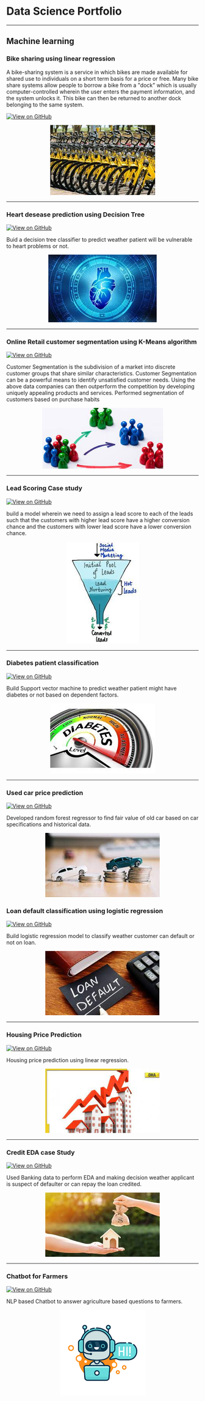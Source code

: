 # Data Science Portfolio
---
## Machine learning

### Bike sharing using linear regression

A bike-sharing system is a service in which bikes are made available for shared use to individuals on a short term basis for a price or free. Many bike share systems allow people to borrow a bike from a "dock" which is usually computer-controlled wherein the user enters the payment information, and the system unlocks it. This bike can then be returned to another dock belonging to the same system.

[![View on GitHub](https://img.shields.io/badge/GitHub-View_on_GitHub-blue?logo=GitHub)](https://github.com/maheshkankar/DataScience-Projects/tree/main/Bike_sharing)

<center><img src="assets/img/Bike.jpg"/></center>

---
### Heart desease prediction using Decision Tree

[![View on GitHub](https://img.shields.io/badge/GitHub-View_on_GitHub-blue?logo=GitHub)](https://github.com/maheshkankar/DataScience-Projects/tree/main/Heart_disease)

Buid a decision tree classifier to predict weather patient will be vulnerable to heart problems or not.

<center><img src="assets/img/heartjpg.jpg"/></center>

---
### Online Retail customer segmentation using K-Means algorithm

[![View on GitHub](https://img.shields.io/badge/GitHub-View_on_GitHub-blue?logo=GitHub)](https://github.com/maheshkankar/DataScience-Projects/tree/main/Online_retail_segmentation)

Customer Segmentation is the subdivision of a market into discrete customer groups that share similar characteristics. Customer Segmentation can be a powerful means to identify unsatisfied customer needs. Using the above data companies can then outperform the competition by developing uniquely appealing products and services.
Performed segmentation of customers based on purchase habits

<center><img src="assets/img/retail.jpg"/></center>

---
### Lead Scoring Case study

[![View on GitHub](https://img.shields.io/badge/GitHub-View_on_GitHub-blue?logo=GitHub)](https://github.com/maheshkankar/DataScience-Projects)

build a model wherein we need to assign a lead score to each of the leads such that the customers with higher lead score have a higher conversion chance and the customers with lower lead score have a lower conversion chance.
<center><img src="assets/img/lead.jpg"/></center>

---
### Diabetes patient classification

[![View on GitHub](https://img.shields.io/badge/GitHub-View_on_GitHub-blue?logo=GitHub)](https://github.com/maheshkankar/DataScience-Projects/tree/main/Dibetes_prediction)

Build Support vector machine to predict weather patient might have diabetes or not based on dependent factors.

<center><img src="assets/img/diabetes.jpg"/></center>

---
### Used car price prediction

[![View on GitHub](https://img.shields.io/badge/GitHub-View_on_GitHub-blue?logo=GitHub)](https://github.com/maheshkankar/DataScience-Projects/tree/main/Used_Car_price)

Developed random forest regressor to find fair value of old car based on car specifications and historical data.
<center><img src="assets/img/car.jpg"/></center>


### Loan default classification using logistic regression

[![View on GitHub](https://img.shields.io/badge/GitHub-View_on_GitHub-blue?logo=GitHub)](https://github.com/maheshkankar/DataScience-Projects)

Build logistic regression model to classify weather customer can default or not on loan.

<center><img src="assets/img/loan.jpg"/></center>

---
### Housing Price Prediction

[![View on GitHub](https://img.shields.io/badge/GitHub-View_on_GitHub-blue?logo=GitHub)](https://github.com/maheshkankar/DataScience-Projects/tree/main/Housing_price)

Housing price prediction using linear regression.

<center><img src="assets/img/housing.jpg"/></center>

---
### Credit EDA case Study

[![View on GitHub](https://img.shields.io/badge/GitHub-View_on_GitHub-blue?logo=GitHub)](https://github.com/maheshkankar/DataScience-Projects/tree/main/Credit_EDA_Study)

Used Banking data to perform EDA and making decision weather applicant is suspect of defaulter or can repay the loan credited.
<center><img src="assets/img/crediteda.jpg"/></center>

---
### Chatbot for Farmers

[![View on GitHub](https://img.shields.io/badge/GitHub-View_on_GitHub-blue?logo=GitHub)](https://github.com/maheshkankar/DataScience-Projects/tree/main/Chatbot_farmers)

NLP based Chatbot to answer agriculture based questions to farmers.
<center><img src="assets/img/chatbot.png"/></center>
